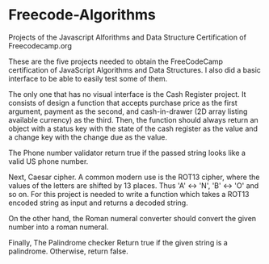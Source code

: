 # Freecode-Algorithms
Projects of the Javascript Alforithms and Data Structure Certification of Freecodecamp.org 

These are the five projects needed to obtain the FreeCodeCamp certification of JavaScript Algorithms and Data Structures. I also did a basic interface to be able to easily test some of them. 

The only one that has no visual interface is the Cash Register project. It consists of design a function that accepts purchase price as the first argument, payment as the second, and cash-in-drawer (2D array listing available currency) as the third. Then, the function should always return an object with a status key with the state of the cash register as the value and a change key with the change due as the value.

The Phone number validator return true if the passed string looks like a valid US phone number.

Next, Caesar cipher. A common modern use is the ROT13 cipher, where the values of the letters are shifted by 13 places. Thus 'A' ↔ 'N', 'B' ↔ 'O' and so on. For this project is needed to write a function which takes a ROT13 encoded string as input and returns a decoded string.

On the other hand, the Roman numeral converter should convert the given number into a roman numeral.

Finally, The Palindrome checker Return true if the given string is a palindrome. Otherwise, return false.
